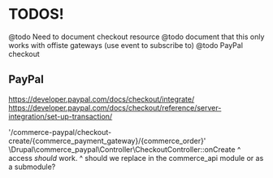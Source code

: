 # TODOS!

@todo Need to document checkout resource
@todo document that this only works with offiste gateways (use event to subscribe to)
@todo PayPal checkout


## PayPal

https://developer.paypal.com/docs/checkout/integrate/
https://developer.paypal.com/docs/checkout/reference/server-integration/set-up-transaction/

'/commerce-paypal/checkout-create/{commerce_payment_gateway}/{commerce_order}'
\Drupal\commerce_paypal\Controller\CheckoutController::onCreate
^ access _should_ work.
^ should we replace in the commerce_api module or as a submodule?
